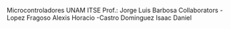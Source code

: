 Microcontroladores UNAM ITSE
Prof.: Jorge Luis Barbosa
Collaborators
-Lopez Fragoso Alexis Horacio
-Castro Dominguez Isaac Daniel
